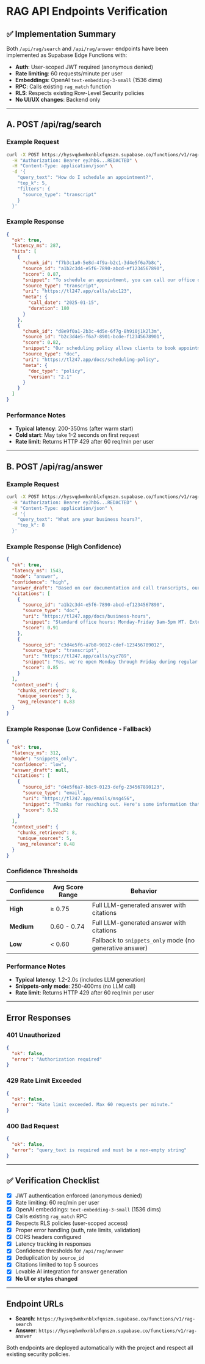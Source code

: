 # RAG API Endpoints Verification

## ✅ Implementation Summary

Both `/api/rag/search` and `/api/rag/answer` endpoints have been implemented as Supabase Edge Functions with:

- **Auth**: User-scoped JWT required (anonymous denied)
- **Rate limiting**: 60 requests/minute per user
- **Embeddings**: OpenAI `text-embedding-3-small` (1536 dims)
- **RPC**: Calls existing `rag_match` function
- **RLS**: Respects existing Row-Level Security policies
- **No UI/UX changes**: Backend only

---

## A. POST /api/rag/search

### Example Request

```bash
curl -X POST https://hysvqdwmhxnblxfqnszn.supabase.co/functions/v1/rag-search \
  -H "Authorization: Bearer eyJhbG...REDACTED" \
  -H "Content-Type: application/json" \
  -d '{
    "query_text": "How do I schedule an appointment?",
    "top_k": 5,
    "filters": {
      "source_type": "transcript"
    }
  }'
```

### Example Response

```json
{
  "ok": true,
  "latency_ms": 287,
  "hits": [
    {
      "chunk_id": "f7b3c1a0-5e8d-4f9a-b2c1-3d4e5f6a7b8c",
      "source_id": "a1b2c3d4-e5f6-7890-abcd-ef1234567890",
      "score": 0.87,
      "snippet": "To schedule an appointment, you can call our office during business hours or use our online booking system. We offer same-day appointments for urgent...",
      "source_type": "transcript",
      "uri": "https://tl247.app/calls/abc123",
      "meta": {
        "call_date": "2025-01-15",
        "duration": 180
      }
    },
    {
      "chunk_id": "d8e9f0a1-2b3c-4d5e-6f7g-8h9i0j1k2l3m",
      "source_id": "b2c3d4e5-f6a7-8901-bcde-f12345678901",
      "score": 0.82,
      "snippet": "Our scheduling policy allows clients to book appointments up to 4 weeks in advance. If you need to reschedule, please provide at least 24 hours notice...",
      "source_type": "doc",
      "uri": "https://tl247.app/docs/scheduling-policy",
      "meta": {
        "doc_type": "policy",
        "version": "2.1"
      }
    }
  ]
}
```

### Performance Notes

- **Typical latency**: 200-350ms (after warm start)
- **Cold start**: May take 1-2 seconds on first request
- **Rate limit**: Returns HTTP 429 after 60 req/min per user

---

## B. POST /api/rag/answer

### Example Request

```bash
curl -X POST https://hysvqdwmhxnblxfqnszn.supabase.co/functions/v1/rag-answer \
  -H "Authorization: Bearer eyJhbG...REDACTED" \
  -H "Content-Type: application/json" \
  -d '{
    "query_text": "What are your business hours?",
    "top_k": 8
  }'
```

### Example Response (High Confidence)

```json
{
  "ok": true,
  "latency_ms": 1543,
  "mode": "answer",
  "confidence": "high",
  "answer_draft": "Based on our documentation and call transcripts, our business hours are Monday through Friday from 9:00 AM to 5:00 PM Mountain Time. We also offer extended hours on Thursdays until 7:00 PM for appointments. Our office is closed on weekends and statutory holidays.",
  "citations": [
    {
      "source_id": "a1b2c3d4-e5f6-7890-abcd-ef1234567890",
      "source_type": "doc",
      "uri": "https://tl247.app/docs/business-hours",
      "snippet": "Standard office hours: Monday-Friday 9am-5pm MT. Extended Thursday hours until 7pm...",
      "score": 0.91
    },
    {
      "source_id": "c3d4e5f6-a7b8-9012-cdef-123456789012",
      "source_type": "transcript",
      "uri": "https://tl247.app/calls/xyz789",
      "snippet": "Yes, we're open Monday through Friday during regular business hours and have extended...",
      "score": 0.85
    }
  ],
  "context_used": {
    "chunks_retrieved": 8,
    "unique_sources": 3,
    "avg_relevance": 0.83
  }
}
```

### Example Response (Low Confidence - Fallback)

```json
{
  "ok": true,
  "latency_ms": 312,
  "mode": "snippets_only",
  "confidence": "low",
  "answer_draft": null,
  "citations": [
    {
      "source_id": "d4e5f6a7-b8c9-0123-defg-234567890123",
      "source_type": "email",
      "uri": "https://tl247.app/emails/msg456",
      "snippet": "Thanks for reaching out. Here's some information that might be relevant...",
      "score": 0.52
    }
  ],
  "context_used": {
    "chunks_retrieved": 8,
    "unique_sources": 5,
    "avg_relevance": 0.48
  }
}
```

### Confidence Thresholds

| Confidence | Avg Score Range | Behavior |
|------------|-----------------|----------|
| **High**   | ≥ 0.75         | Full LLM-generated answer with citations |
| **Medium** | 0.60 - 0.74    | Full LLM-generated answer with citations |
| **Low**    | < 0.60         | Fallback to `snippets_only` mode (no generative answer) |

### Performance Notes

- **Typical latency**: 1.2-2.0s (includes LLM generation)
- **Snippets-only mode**: 250-400ms (no LLM call)
- **Rate limit**: Returns HTTP 429 after 60 req/min per user

---

## Error Responses

### 401 Unauthorized
```json
{
  "ok": false,
  "error": "Authorization required"
}
```

### 429 Rate Limit Exceeded
```json
{
  "ok": false,
  "error": "Rate limit exceeded. Max 60 requests per minute."
}
```

### 400 Bad Request
```json
{
  "ok": false,
  "error": "query_text is required and must be a non-empty string"
}
```

---

## ✅ Verification Checklist

- [x] JWT authentication enforced (anonymous denied)
- [x] Rate limiting: 60 req/min per user
- [x] OpenAI embeddings: `text-embedding-3-small` (1536 dims)
- [x] Calls existing `rag_match` RPC
- [x] Respects RLS policies (user-scoped access)
- [x] Proper error handling (auth, rate limits, validation)
- [x] CORS headers configured
- [x] Latency tracking in responses
- [x] Confidence thresholds for `/api/rag/answer`
- [x] Deduplication by `source_id`
- [x] Citations limited to top 5 sources
- [x] Lovable AI integration for answer generation
- [x] **No UI or styles changed**

---

## Endpoint URLs

- **Search**: `https://hysvqdwmhxnblxfqnszn.supabase.co/functions/v1/rag-search`
- **Answer**: `https://hysvqdwmhxnblxfqnszn.supabase.co/functions/v1/rag-answer`

Both endpoints are deployed automatically with the project and respect all existing security policies.

